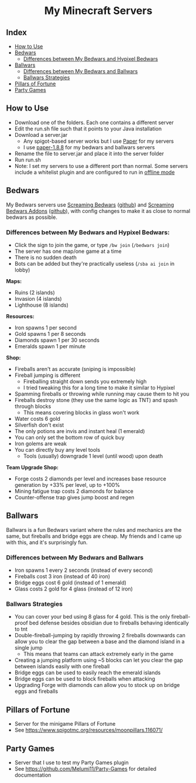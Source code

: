 <div align="center">
<h1>My Minecraft Servers</h1>
</div>

## Index
- [How to Use](#how-to-use)
- [Bedwars](#bedwars)
  - [Differences between My Bedwars and Hypixel Bedwars](#differences-between-my-bedwars-and-hypixel-bedwars)
- [Ballwars](#ballwars)
  - [Differences between My Bedwars and Ballwars](#differences-between-my-bedwars-and-ballwars)
  - [Ballwars Strategies](#ballwars-strategies)
- [Pillars of Fortune](#pillars-of-fortune)
- [Party Games](#party-games)

## How to Use
- Download one of the folders. Each one contains a different server
- Edit the run.sh file such that it points to your Java installation
- Download a server.jar
  - Any spigot-based server works but I use [Paper](https://papermc.io/) for my servers
  - I use [paper-1.8.8](https://papermc.io/downloads/all) for my bedwars and ballwars servers
- Rename the file to server.jar and place it into the server folder
- Run run.sh
- Note: I set my servers to use a different port than normal. Some servers include a whitelist plugin and are configured to run in <ins>offline mode<ins>

## Bedwars
My Bedwars servers use [Screaming Bedwars](https://www.spigotmc.org/resources/screaming-bedwars-1-8-8-1-21-1.63714/) ([github](https://github.com/ScreamingSandals/BedWars)) and [Screaming Bedwars Addons](https://www.spigotmc.org/resources/sba-screaming-bedwars-addon-1-8-8-1-21-1.99149/) ([github](https://github.com/boiscljo/SBA)), with config changes to make it as close to normal bedwars as possible.

### Differences between My Bedwars and Hypixel Bedwars:
- Click the sign to join the game, or type `/bw join` (`/bedwars join`)
- The server has one map/one game at a time
- There is no sudden death 
- Bots can be added but they're practically useless (`/sba ai join` in lobby)

__Maps:__
- Ruins (2 islands)
- Invasion (4 islands)
- Lighthouse (8 islands)

__Resources:__
- Iron spawns 1 per second
- Gold spawns 1 per 8 seconds
- Diamonds spawn 1 per 30 seconds
- Emeralds spawn 1 per minute 

__Shop:__
- Fireballs aren't as accurate (sniping is impossible)
- Fireball jumping is different
  - Fireballing straight down sends you extremely high
  - I tried tweaking this for a long time to make it similar to Hypixel
- Spamming fireballs or throwing while running may cause them to hit you
- Fireballs destroy stone (they use the same logic as TNT) and spash through blocks
  - This means covering blocks in glass won't work
- Water costs 6 gold
- Silverfish don't exist
- The only potions are invis and instant heal (1 emerald)
- You can only set the bottom row of quick buy
- Iron golems are weak
- You can directly buy any level tools
  - Tools (usually) downgrade 1 level (until wood) upon death

__Team Upgrade Shop:__
- Forge costs 2 diamonds per level and increases base resource generation by +33% per level, up to +100%
- Mining fatigue trap costs 2 diamonds for balance
- Counter-offense trap gives jump boost and regen

## Ballwars
Ballwars is a fun Bedwars variant where the rules and mechanics are the same, but fireballs and bridge eggs are cheap. My friends and I came up with this, and it's surprisingly fun.

### Differences between My Bedwars and Ballwars
- Iron spawns 1 every 2 seconds (instead of every second)
- Fireballs cost 3 iron (instead of 40 iron)
- Bridge eggs cost 6 gold (instead of 1 emerald)
- Glass costs 2 gold for 4 glass (instead of 12 iron)

### Ballwars Strategies
- You can cover your bed using 8 glass for 4 gold. This is the only fireball-proof bed defense besides obsidian due to fireballs behaving identically to tnt
- Double-fireball-jumping by rapidly throwing 2 fireballs downwards can allow you to clear the gap between a base and the diamond island in a single jump
  - This means that teams can attack extremely early in the game
- Creating a jumping platform using ~5 blocks can let you clear the gap between islands easily with one fireball
- Bridge eggs can be used to easily reach the emerald islands
- Bridge eggs can be used to block fireballs when attacking
- Upgrading Forge with diamonds can allow you to stock up on bridge eggs and fireballs

## Pillars of Fortune
- Server for the minigame Pillars of Fortune
- See https://www.spigotmc.org/resources/moonpillars.116071/

## Party Games
- Server that I use to test my Party Games plugin
- See https://github.com/Melumi11/Party-Games for detailed documentation
